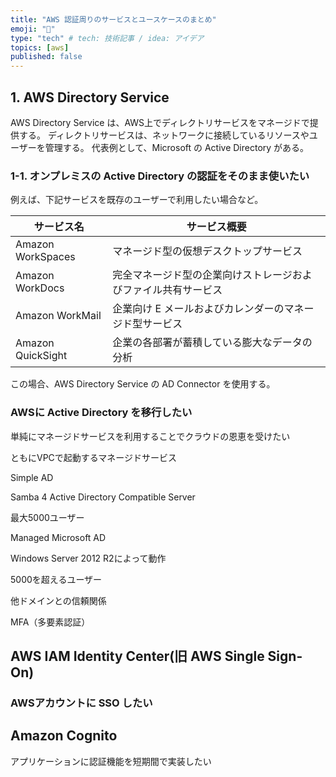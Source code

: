 ```yaml
---
title: "AWS 認証周りのサービスとユースケースのまとめ"
emoji: "🦈"
type: "tech" # tech: 技術記事 / idea: アイデア
topics: [aws]
published: false
---
```


## 1. AWS Directory Service
AWS Directory Service は、AWS上でディレクトリサービスをマネージドで提供する。
ディレクトリサービスは、ネットワークに接続しているリソースやユーザーを管理する。
代表例として、Microsoft の Active Directory がある。

### 1-1. オンプレミスの Active Directory の認証をそのまま使いたい
例えば、下記サービスを既存のユーザーで利用したい場合など。

| サービス名        | サービス概要                                                   | 
| ----------------- | -------------------------------------------------------------- | 
| Amazon WorkSpaces | マネージド型の仮想デスクトップサービス                         | 
| Amazon WorkDocs   | 完全マネージド型の企業向けストレージおよびファイル共有サービス | 
| Amazon WorkMail   | 企業向け E メールおよびカレンダーのマネージド型サービス        | 
| Amazon QuickSight | 企業の各部署が蓄積している膨大なデータの分析                   | 

この場合、AWS Directory Service の AD Connector を使用する。



### AWSに Active Directory を移行したい
単純にマネージドサービスを利用することでクラウドの恩恵を受けたい

ともにVPCで起動するマネージドサービス

Simple AD

Samba 4 Active Directory Compatible Server

最大5000ユーザー

Managed Microsoft AD

Windows Server 2012 R2によって動作

5000を超えるユーザー

他ドメインとの信頼関係

MFA（多要素認証）

## AWS IAM Identity Center(旧 AWS Single Sign-On)

### AWSアカウントに SSO したい

## Amazon Cognito

アプリケーションに認証機能を短期間で実装したい

